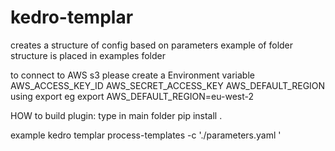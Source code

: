 # kedro-templar

creates a structure of config based on parameters
example of folder structure is placed in examples folder


to connect to AWS s3 please create a Environment variable
AWS_ACCESS_KEY_ID
AWS_SECRET_ACCESS_KEY
AWS_DEFAULT_REGION
using export
eg export AWS_DEFAULT_REGION=eu-west-2

HOW to build plugin:
type in main folder
pip install .


example 
kedro templar process-templates -c './parameters.yaml '
